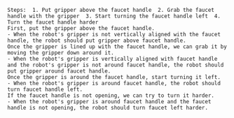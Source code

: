 
    Steps:  1. Put gripper above the faucet handle  2. Grab the faucet handle with the gripper  3. Start turning the faucet handle left  4. Turn the faucet handle harder
    First, put the gripper above the faucet handle.
    - When the robot's gripper is not vertically aligned with the faucet handle, the robot should put gripper above faucet handle.
    Once the gripper is lined up with the faucet handle, we can grab it by moving the gripper down around it.
    - When the robot's gripper is vertically aligned with faucet handle and the robot's gripper is not around faucet handle, the robot should put gripper around faucet handle.
    Once the gripper is around the faucet handle, start turning it left.
    - When the robot's gripper is around faucet handle, the robot should turn faucet handle left.
    If the faucet handle is not opening, we can try to turn it harder.
    - When the robot's gripper is around faucet handle and the faucet handle is not opening, the robot should turn faucet left harder.